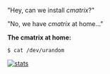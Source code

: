 "Hey, can we install _cmatrix_?"

"No, we have _cmatrix_ at home..."

**The cmatrix at home:** 

``` shell
$ cat /dev/urandom
```

[![stats](https://github-readme-stats.vercel.app/api?username=chayward1&include_all_commits=true&show_icons=true&hide_title=true&hide_border=true)](https://github.com/chayward1)
